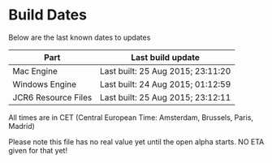 # Build Dates

Below are the last known dates to updates

Part | Last build update
-----|-----
Mac Engine | Last built: 25 Aug 2015; 23:11:20
Windows Engine | Last built: 24 Aug 2015; 01:12:59
JCR6 Resource Files | Last built: 25 Aug 2015; 23:12:11
All times are in CET (Central European Time: Amsterdam, Brussels, Paris, Madrid)


Please note this file has no real value yet until the open alpha starts. NO ETA given for that yet!
